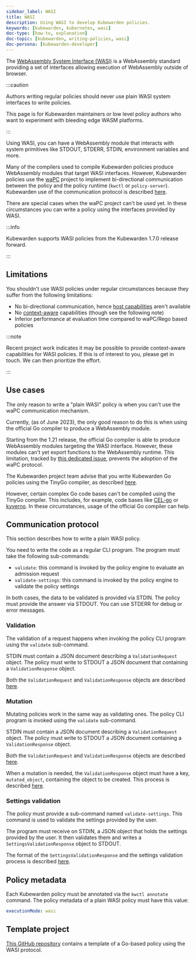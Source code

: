 ```yaml
---
sidebar_label: WASI
title: WASI
description: Using WASI to develop Kubewarden policies.
keywords: [kubewarden, kubernetes, wasi]
doc-type: [how-to, explanation]
doc-topic: [kubewarden, writing-policies, wasi]
doc-persona: [kubewarden-developer]
---
```


The [WebAssembly System Interface (WASI)](https://wasi.dev/) is a WebAssembly standard providing a set of interfaces allowing execution of WebAssembly outside of browser.

:::caution

Authors writing regular policies should never use plain WASI system interfaces to write policies.

This page is for Kubewarden maintainers or low level policy authors who want to experiment with bleeding edge WASM platforms.

:::

Using WASI, you can have a WebAssembly module that interacts with system primitives like STDOUT, STDERR, STDIN, environment variables and more.

Many of the compilers used to compile Kubewarden policies produce WebAssembly modules that target WASI interfaces.
However, Kubewarden policies use the [waPC](https://github.com/wapc) project to implement bi-directional communication between the policy and the policy runtime (`kwctl` or `policy-server`).
Kubewarden use of the communication protocol is described [here](../spec/01-intro-spec.md).

There are special cases when the waPC project can't be used yet.
In these circumstances you can write a policy using the interfaces provided by WASI.

:::info

Kubewarden supports WASI policies from the Kubewarden 1.7.0 release forward.

:::

## Limitations

You shouldn't use WASI policies under regular circumstances because they suffer from the following limitations:

- No bi-directional communication, hence [host capabilities](../spec/host-capabilities/01-intro-host-capabilities.md) aren't available
- No [context-aware](../../explanations/context-aware-policies.md) capabilities (though see the following note)
- Inferior performance at evaluation time compared to waPC/Rego based policies

:::note

Recent project work indicates it may be possible to provide context-aware capabilities for WASI policies.
If this is of interest to you, please get in touch.
We can then prioritize the effort.

:::

## Use cases

The only reason to write a "plain WASI" policy is when you can't use the waPC communication mechanism.

Currently, (as of June 2023), the only good reason to do this is when using the official Go compiler to produce a WebAssembly module.

Starting from the 1.21 release, the official Go compiler is able to produce WebAssembly modules targeting the WASI interface.
However, these modules can't yet export functions to the WebAssembly runtime.
This limitation, tracked by [this dedicated issue](https://github.com/golang/go/issues/42372), prevents the adoption of the waPC protocol.

The Kubewarden project team advise that you write Kubewarden Go policies using the TinyGo compiler, as described [here](../go/01-intro-go.md).

However, certain complex Go code bases can't be compiled using the TinyGo compiler.
This includes, for example, code bases like [CEL-go](https://github.com/google/cel-go) or [kyverno](https://github.com/kyverno/kyverno/).
In these circumstances, usage of the official Go compiler can help.

## Communication protocol

This section describes how to write a plain WASI policy.

You need to write the code as a regular CLI program.
The program must take the following sub-commands:

- `validate`: this command is invoked by the policy engine to evaluate an admission request
- `validate-settings`: this command is invoked by the policy engine to validate the policy settings

In both cases, the data to be validated is provided via STDIN.
The policy must provide the answer via STDOUT.
You can use STDERR for debug or error messages.

### Validation

The validation of a request happens when invoking the policy CLI program using the `validate` sub-command.

STDIN must contain a JSON document describing a `ValidationRequest` object.
The policy must write to STDOUT a JSON document that containing a `ValidationResponse` object.

Both the `ValidationRequest` and `ValidationResponse` objects are described [here](../spec/03-validating-policies.md).

### Mutation

Mutating policies work in the same way as validating ones.
The policy CLI program is invoked using the `validate` sub-command.

STDIN must contain a JSON document describing a `ValidationRequest` object.
The policy must write to STDOUT a JSON document containing a `ValidationResponse` object.

Both the `ValidationRequest` and `ValidationResponse` objects are described [here](../spec/03-validating-policies.md).

When a mutation is needed, the `ValidationResponse` object must have a key, `mutated_object`, containing the object to be created.
This process is described [here](../spec/04-mutating-policies.md).

### Settings validation

The policy must provide a sub-command named `validate-settings`.
This command is used to validate the settings provided by the user.

The program must receive on STDIN, a JSON object that holds the settings provided by the user.
It then validates them and writes a `SettingsValidationResponse` object to STDOUT.

The format of the `SettingsValidationResponse` and the settings validation process is described [here](../spec/02-settings.md).

## Policy metadata

Each Kubewarden policy must be annotated via the `kwctl annotate` command.
The policy metadata of a plain WASI policy must have this value:

```yaml
executionMode: wasi
```

## Template project

[This GitHub repository](https://github.com/kubewarden/go-wasi-policy-template) contains a template of a Go-based policy using the WASI protocol.

